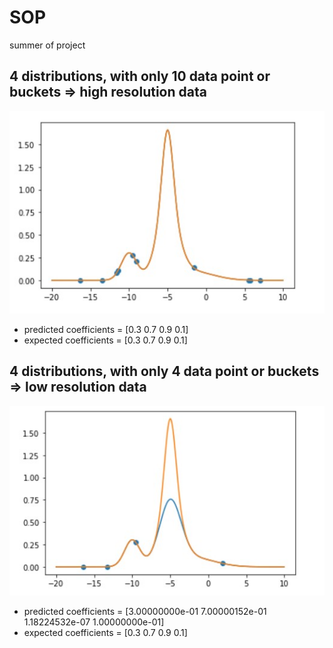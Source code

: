 # SOP
summer of project


## 4 distributions, with only 10 data point or buckets => **high resolution data**

![image](./high_res.jpg)

* predicted coefficients = [0.3 0.7 0.9 0.1]
* expected coefficients = [0.3 0.7 0.9 0.1]


## 4 distributions, with only 4 data point or buckets => **low resolution data**

![image](./low_res.jpg)
* predicted coefficients = [3.00000000e-01 7.00000152e-01 1.18224532e-07 1.00000000e-01]
* expected coefficients = [0.3 0.7 0.9 0.1]
